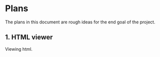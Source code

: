 # Plans

The plans in this document are rough ideas for the end goal of the project.

## 1. HTML viewer

Viewing html.

